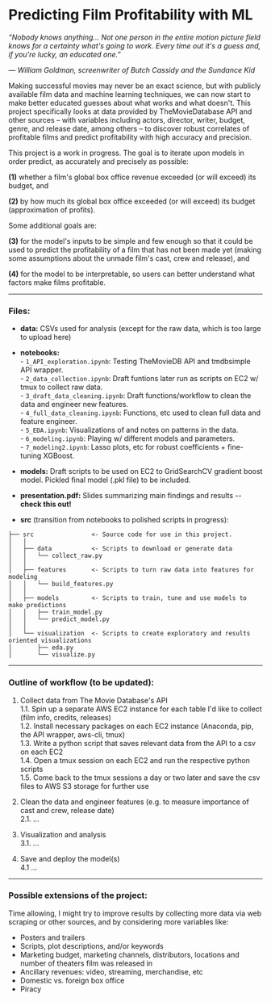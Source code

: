 # **Predicting Film Profitability with ML**
 
*“Nobody knows anything... Not one person in the entire motion picture field knows for a certainty what's going to work. Every time out it's a guess and, if you're lucky, an educated one.”*

*― William Goldman, screenwriter of Butch Cassidy and the Sundance Kid*

Making successful movies may never be an exact science, but with publicly available film data and machine learning techniques, we can now start to make better educated guesses about what works and what doesn't. This project specifically looks at data provided by TheMovieDatabase API and other sources – with variables including actors, director, writer, budget, genre, and release date, among others – to discover robust correlates of profitable films and predict profitability with high accuracy and precision.

This project is a work in progress. The goal is to iterate upon models in order predict, as accurately and precisely as possible:  

**(1)** whether a film's global box office revenue exceeded (or will exceed) its budget, and  

**(2)** by how much its global box office exceeded (or will exceed) its budget (approximation of profits).  

Some additional goals are:  

**(3)** for the model's inputs to be simple and few enough so that it could be used to predict the profitability of a film that has not been made yet (making some assumptions about the unmade film's cast, crew and release), and  

**(4)** for the model to be interpretable, so users can better understand what factors make films profitable.  

---------------  
### **Files:**  

- **data:** CSVs used for analysis (except for the raw data, which is too large to upload here)  
  
- **notebooks:**  
                - `1_API_exploration.ipynb`: Testing TheMovieDB API and tmdbsimple API wrapper.  
                - `2_data_collection.ipynb`: Draft funtions later run as scripts on EC2 w/ tmux to collect raw data.  
                - `3_draft_data_cleaning.ipynb`: Draft functions/workflow to clean the data and engineer new features.  
                - `4_full_data_cleaning.ipynb`: Functions, etc used to clean full data and feature engineer.  
                - `5_EDA.ipynb`: Visualizations of and notes on patterns in the data.  
                - `6_modeling.ipynb`: Playing w/ different models and parameters.  
                - `7_modeling2.ipynb`: Lasso plots, etc for robust coefficients + fine-tuning XGBoost.  
  
- **models:** Draft scripts to be used on EC2 to GridSearchCV gradient boost model. Pickled final model (.pkl file) to be included.  
  
- **presentation.pdf:** Slides summarizing main findings and results -- **check this out!**  
  
- **src** (transition from notebooks to polished scripts in progress):  

```
├── src                <- Source code for use in this project.
│   │
│   ├── data           <- Scripts to download or generate data
│   │   └── collect_raw.py
│   │
│   ├── features       <- Scripts to turn raw data into features for modeling
│   │   └── build_features.py
│   │
│   ├── models         <- Scripts to train, tune and use models to make predictions           
│   │   ├── train_model.py
│   │   └── predict_model.py
│   │
│   └── visualization  <- Scripts to create exploratory and results oriented visualizations
│       ├── eda.py
│       └── visualize.py
```

---------------  
### **Outline of workflow (to be updated):**  

1. Collect data from The Movie Database's API  
        1.1. Spin up a separate AWS EC2 instance for each table I'd like to collect (film info, credits, releases)  
        1.2. Install necessary packages on each EC2 instance (Anaconda, pip, the API wrapper, aws-cli, tmux)  
        1.3. Write a python script that saves relevant data from the API to a csv on each EC2  
        1.4. Open a tmux session on each EC2 and run the respective python scripts  
        1.5. Come back to the tmux sessions a day or two later and save the csv files to AWS S3 storage for further use  

2. Clean the data and engineer features (e.g. to measure importance of cast and crew, release date)  
        2.1. ...  
        
3. Visualization and analysis  
        3.1. ...  

4. Save and deploy the model(s)  
        4.1 ...

---------------  
### **Possible extensions of the project:**  

Time allowing, I might try to improve results by collecting more data via web scraping or other sources, and by considering more variables like:  

- Posters and trailers
- Scripts, plot descriptions, and/or keywords
- Marketing budget, marketing channels, distributors, locations and number of theaters film was released in  
- Ancillary revenues: video, streaming, merchandise, etc  
- Domestic vs. foreign box office  
- Piracy  
